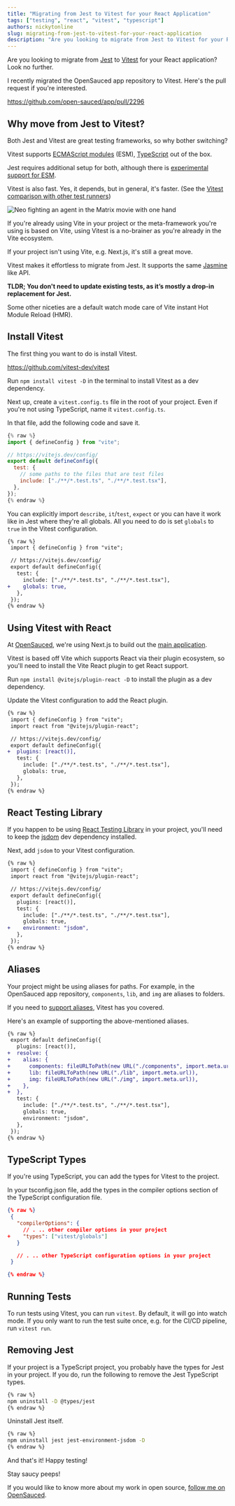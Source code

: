 ```yaml
---
title: "Migrating from Jest to Vitest for your React Application"
tags: ["testing", "react", "vitest", "typescript"]
authors: nickytonline
slug: migrating-from-jest-to-vitest-for-your-react-application
description: "Are you looking to migrate from Jest to Vitest for your React application? Look no further.  I..."
---
```


Are you looking to migrate from [Jest](https://jestjs.io) to [Vitest](https://vitest.dev) for your React application? Look no further.

I recently migrated the OpenSauced app repository to Vitest. Here's the pull request if you're interested.

<!-- truncate -->

<a href="https://github.com/open-sauced/app/pull/2296">https://github.com/open-sauced/app/pull/2296</a>

## Why move from Jest to Vitest?

Both Jest and Vitest are great testing frameworks, so why bother switching?

Vitest supports [ECMAScript modules](https://developer.mozilla.org/en-US/docs/Web/JavaScript/Guide/Modules) (ESM), [TypeScript](https://typescriptlang.org) out of the box.

Jest requires additional setup for both, although there is [experimental support for ESM](https://jestjs.io/docs/ecmascript-modules).

Vitest is also fast. Yes, it depends, but in general, it's faster. (See the [Vitest comparison with other test runners](https://vitest.dev/guide/comparisons.html#comparisons-with-other-test-runners))

![Neo fighting an agent in the Matrix movie with one hand](https://media.giphy.com/media/mSXSC0vivvygw/giphy.gif)

If you're already using Vite in your project or the meta-framework you're using is based on Vite, using Vitest is a no-brainer as you're already in the Vite ecosystem.

If your project isn't using Vite, e.g. Next.js, it's still a great move.

Vitest makes it effortless to migrate from Jest. It supports the same [Jasmine](https://jasmine.github.io/) like API.

**TLDR; You don't need to update existing tests, as it’s mostly a drop-in replacement for Jest.**

Some other niceties are a default watch mode care of Vite instant Hot Module Reload (HMR).

## Install Vitest

The first thing you want to do is install Vitest.

<a href="https://github.com/vitest-dev/vitest">https://github.com/vitest-dev/vitest</a>

Run `npm install vitest -D` in the terminal to install Vitest as a dev dependency.

Next up, create a `vitest.config.ts` file in the root of your project. Even if you're not using TypeScript, name it `vitest.config.ts`.

In that file, add the following code and save it.

```javascript
{% raw %}
import { defineConfig } from "vite";

// https://vitejs.dev/config/
export default defineConfig({
  test: {
    // some paths to the files that are test files
    include: ["./**/*.test.ts", "./**/*.test.tsx"],
  },
});
{% endraw %}
```

You can explicitly import `describe`, `it`/`test`, `expect` or you can have it work like in Jest where they're all globals. All you need to do is set `globals` to `true` in the Vitest configuration.

```diff
{% raw %}
 import { defineConfig } from "vite";

 // https://vitejs.dev/config/
 export default defineConfig({
   test: {
     include: ["./**/*.test.ts", "./**/*.test.tsx"],
+    globals: true,
   },
 });
{% endraw %}
```

## Using Vitest with React

At [OpenSauced](https://dev.to/opensauced), we're using Next.js to build out the [main application](https://app.opensauced.pizza).

Vitest is based off Vite which supports React via their plugin ecosystem, so you'll need to install the Vite React plugin to get React support.

Run `npm install @vitejs/plugin-react -D` to install the plugin as a dev dependency.

Update the Vitest configuration to add the React plugin.

```diff
{% raw %}
 import { defineConfig } from "vite";
 import react from "@vitejs/plugin-react";

 // https://vitejs.dev/config/
 export default defineConfig({
+  plugins: [react()],
   test: {
     include: ["./**/*.test.ts", "./**/*.test.tsx"],
     globals: true,
   },
 });
{% endraw %}
```

## React Testing Library

If you happen to be using [React Testing Library](https://testing-library.com/docs/react-testing-library/intro/) in your project, you'll need to keep the [jsdom](https://github.com/jsdom/jsdom) dev dependency installed.

Next, add `jsdom` to your Vitest configuration.

```diff
{% raw %}
 import { defineConfig } from "vite";
 import react from "@vitejs/plugin-react";

 // https://vitejs.dev/config/
 export default defineConfig({
   plugins: [react()],
   test: {
     include: ["./**/*.test.ts", "./**/*.test.tsx"],
     globals: true,
+    environment: "jsdom",
   },
 });
{% endraw %}
```

## Aliases

Your project might be using aliases for paths. For example, in the OpenSauced app repository, `components`, `lib`, and `img` are aliases to folders.

If you need to [support aliases](https://vitest.dev/config/#alias), Vitest has you covered.

Here's an example of supporting the above-mentioned aliases.

```diff
{% raw %}
 export default defineConfig({
   plugins: [react()],
+  resolve: {
+    alias: {
+      components: fileURLToPath(new URL("./components", import.meta.url)),
+      lib: fileURLToPath(new URL("./lib", import.meta.url)),
+      img: fileURLToPath(new URL("./img", import.meta.url)),
+    },
+  },
   test: {
     include: ["./**/*.test.ts", "./**/*.test.tsx"],
     globals: true,
     environment: "jsdom",
   },
 });
{% endraw %}
```

## TypeScript Types

If you're using TypeScript, you can add the types for Vitest to the project.

In your tsconfig.json file, add the types in the compiler options section of the TypeScript configuration file.

```json
{% raw %}
 {
   "compilerOptions": {
     // . .. other compiler options in your project
+    "types": ["vitest/globals"]
   }

   // . .. other TypeScript configuration options in your project
 }

{% endraw %}
```

## Running Tests

To run tests using Vitest, you can run `vitest`. By default, it will go into watch mode. If you only want to run the test suite once, e.g. for the CI/CD pipeline, run `vitest run`.

## Removing Jest

If your project is a TypeScript project, you probably have the types for Jest in your project. If you do, run the following to remove the Jest TypeScript types.

```bash
{% raw %}
npm uninstall -D @types/jest
{% endraw %}
```

Uninstall Jest itself.

```bash
{% raw %}
npm uninstall jest jest-environment-jsdom -D
{% endraw %}
```

And that's it! Happy testing!

Stay saucy peeps!

If you would like to know more about my work in open source, [follow me on OpenSauced](https://oss.fyi/nickytonline).
